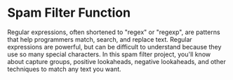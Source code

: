 # Spam Filter Function
 Regular expressions, often shortened to "regex" or "regexp", are patterns that help programmers match, search, and replace text. Regular expressions are powerful, but can be difficult to understand because they use so many special characters.  In this spam filter project, you'll know about capture groups, positive lookaheads, negative lookaheads, and other techniques to match any text you want.
